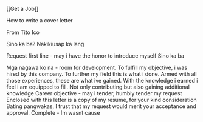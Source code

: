 [[Get a Job]]

How to write a cover letter

From Tito Ico

Sino ka ba?
Nakikiusap ka lang

Request first line - may i have the honor to introduce myself
Sino ka ba

Mga nagawa ko na - room for development. To fulfill my objective, i was hired by this company. To further my field this is what i done. Armed with all those experiences, these are what ive gained. With the knowledge i earned i feel i am equipped to fill. Not only contributing but also gaining additional knowledge
Career objective - may i tender, humbly tender my request
Enclosed with this letter is a copy of my resume, for your kind consideration
Bating pangwakas, I trust that my request would merit your acceptance and approval.
Complete - Im wasnt cause
